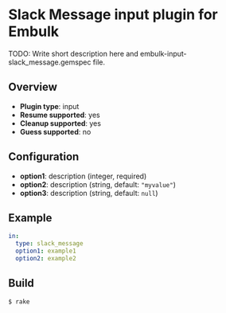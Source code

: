 # Slack Message input plugin for Embulk

TODO: Write short description here and embulk-input-slack_message.gemspec file.

## Overview

* **Plugin type**: input
* **Resume supported**: yes
* **Cleanup supported**: yes
* **Guess supported**: no

## Configuration

- **option1**: description (integer, required)
- **option2**: description (string, default: `"myvalue"`)
- **option3**: description (string, default: `null`)

## Example

```yaml
in:
  type: slack_message
  option1: example1
  option2: example2
```


## Build

```
$ rake
```
